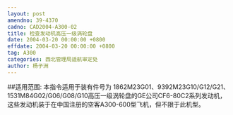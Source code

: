 ```yaml
---
layout: post
amendno: 39-4370
cadno: CAD2004-A300-02
title: 检查发动机高压一级涡轮盘
date: 2004-03-20 00:00:00 +0800
effdate: 2004-03-20 00:00:00 +0800
tag: A300
categories: 西北管理局适航审定处
author: 杨子洲
---
```


##适用范围:
本指令适用于装有件号为 1862M23G01、9392M23G10/G12/G21、1531M84G02/G06/G08/G10高压一级涡轮盘的GE公司CF6-80C2系列发动机，这些发动机装于在中国注册的空客A300-600型飞机，但不限于此机型。

